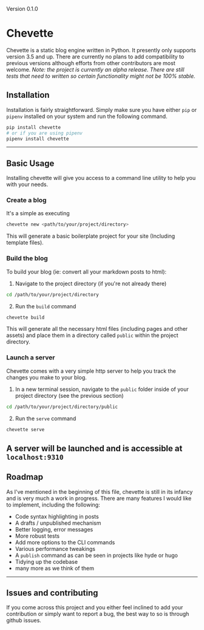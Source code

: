 Version 0.1.0

# Chevette

Chevette is a static blog engine written in Python. It presently only supports version 3.5 and up.
There are currently no plans to add compatibility to previous versions although efforts from other contributors are most welcome.
_Note: the project is currently an alpha release. There are still tests that need to written so certain functionality might not be 100% stable._

## Installation
Installation is fairly straightforward. Simply make sure you have either `pip` or `pipenv` installed on your system and run the following command.

```bash
pip install chevette
# or if you are using pipenv
pipenv install chevette
```
---

## Basic Usage

Installing chevette will give you access to a command line utility to help you with your needs.

### Create a blog

It's a simple as executing

```bash
chevette new <path/to/your/project/directory>
```

This will generate a basic boilerplate project for your site (Including template files).

### Build the blog

To build your blog (ie: convert all your markdown posts to html): 

1. Navigate to the project directory (if you're not already there)

```bash
cd /path/to/your/project/directory
```
2. Run the `build` command
```bash
chevette build    
```
This will generate all the necessary html files (including pages and other assets) and place them in a directory called `public` within the project directory.


### Launch a server
Chevette comes with a very simple http server to help you track the changes you make to your blog.

1. In a new terminal session, navigate to the `public` folder inside of your project directory (see the previous section)

```bash
cd /path/to/your/project/directory/public
```

2. Run the `serve` command
```bash
chevette serve
```

A server will be launched and is accessible at `localhost:9310`
---

## Roadmap
As I've mentioned in the beginning of this file, chevette is still in its infancy and is very much a work in progress. There are many features I would like to implement, including the following:

* Code syntax highlighting in posts
* A drafts / unpublished mechanism
* Better logging, error messages
* More robust tests
* Add more options to the CLI commands
* Various performance tweakings
* A `publish` command as can be seen in projects like hyde or hugo
* Tidying up the codebase
* many more as we think of them

---

## Issues and contributing

If you come across this project and you either feel inclined to add your contribution or simply want to report a bug, the best way to so is through github issues. 



